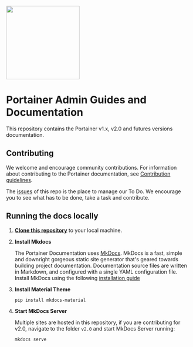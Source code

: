 <p align="left">
  <img src="https://avatars1.githubusercontent.com/u/22225832?s=400&v=4" width="200">
</p>

# Portainer Admin Guides and Documentation
This repository contains the Portainer v1.x, v2.0 and futures versions documentation.

## Contributing
We welcome and encourage community contributions.
For information about contributing to the Portainer documentation, see [Contribution guidelines](contributing.md).

The [issues](https://github.com/portainer/portainer-docs/issues) of this repo is the place to manage our To Do. We encourage you to see what has to be done, take a task and contribute.

## Running the docs locally

1. [**Clone this repository**](https://help.github.com/articles/cloning-a-repository/) to your local machine.

2. **Install Mkdocs**

   The Portainer Documentation uses [MkDocs](https://www.mkdocs.org/). MkDocs is a fast, simple and downright gorgeous static site generator that's geared towards building project documentation. Documentation source files are written in Markdown, and configured with a single YAML configuration file. Install MkDocs using the following [installation guide](https://www.mkdocs.org/#installation)

3. **Install Material Theme**

   <code>pip install mkdocs-material</code>

4. **Start MkDocs Server**

   Multiple sites are hosted in this repository, if you are contributing for v2.0, navigate to the folder `v2.0` and start MkDocs Server running:

   <code>mkdocs serve</code>


